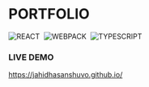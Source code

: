 # PORTFOLIO

![REACT](https://place-hold.it/80x33/433/fff?text=REACT&bold)&nbsp;
![WEBPACK](https://place-hold.it/100x33/042/fff?text=WEBPACK&bold)&nbsp;
![TYPESCRIPT](https://place-hold.it/130x33/104/fff?text=TYPESCRIPT&bold)&nbsp;

### LIVE DEMO

https://jahidhasanshuvo.github.io/
